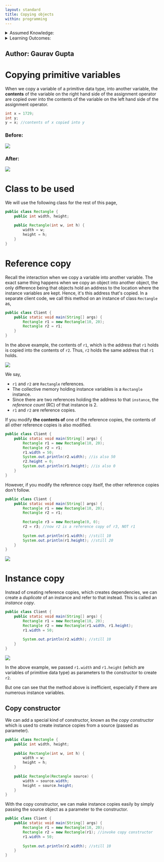 ```yaml
---
layout: standard
title: Copying objects
within: programming
---
```


<details class="prereq" markdown="1"><summary>Assumed Knowledge:</summary>

  * [Reference Semantics](./reference_semantics.html)
  * [Classes as Types](./classes_types.html)

</details>

<details class="outcomes" markdown="1"><summary>Learning Outcomes:</summary>

  * Define reference and instance copy.
  * Identify a reference copy.
  * Differentiate an instance copy from a reference copy.
  * Be able to execute both types of object copying.
  
</details>

## Author: Gaurav Gupta

# Copying primitive variables

When we copy a variable of a primitive data type, into another variable, the **contents** of the variable on the right hand side of the assignment operator are copied over into the contents of the variable on the left hand side of the assignment operator.

```java
int x = 1729;
int y;
y = x; //contents of x copied into y
```

### Before:
[![](https://mermaid.ink/img/eyJjb2RlIjoiZ3JhcGggVERcbiAgQVt4PTE3MjldXG4gIEJbeT0wXVxuIiwibWVybWFpZCI6eyJ0aGVtZSI6ImRlZmF1bHQifSwidXBkYXRlRWRpdG9yIjpmYWxzZX0)](https://mermaid-js.github.io/mermaid-live-editor/#/edit/eyJjb2RlIjoiZ3JhcGggVERcbiAgQVt4PTE3MjldXG4gIEJbeT0wXVxuIiwibWVybWFpZCI6eyJ0aGVtZSI6ImRlZmF1bHQifSwidXBkYXRlRWRpdG9yIjpmYWxzZX0)

### After:
[![](https://mermaid.ink/img/eyJjb2RlIjoiZ3JhcGggVERcbiAgQVt4PTE3MjldXG4gIEJbeT0xNzI5XVxuIiwibWVybWFpZCI6eyJ0aGVtZSI6ImRlZmF1bHQifSwidXBkYXRlRWRpdG9yIjpmYWxzZX0)](https://mermaid-js.github.io/mermaid-live-editor/#/edit/eyJjb2RlIjoiZ3JhcGggVERcbiAgQVt4PTE3MjldXG4gIEJbeT0xNzI5XVxuIiwibWVybWFpZCI6eyJ0aGVtZSI6ImRlZmF1bHQifSwidXBkYXRlRWRpdG9yIjpmYWxzZX0)

# Class to be used

We will use the following class for the rest of this page,

```java
public class Rectangle {
	public int width, height;
	
	public Rectangle(int w, int h) { 
		width = w;
		height = h;
	}
}
```

# Reference copy

Recall the interaction when we copy a variable into another variable. The exact same thing happens when we copy an object into another object, the only difference being that objects hold an address to the location where the instance variables are kept. Hence, it's this address that's copied. 
In a separate client code, we call this method on an instance of class `Rectangle` as,

```java
public class Client {
	public static void main(String[] args) {
		Rectangle r1 = new Rectangle(10, 20);
		Rectangle r2 = r1;
	}
}
```

In the above example, the contents of `r1`, which is the address that `r1` holds is copied into the contents of `r2`. Thus, `r2` holds the same address that `r1` holds. 

![](./fig/03-classes-and-objects/referenceCopy.png)

We say,

- `r1` and `r2` are `Rectangle` references.
- The collective memory holding instance variables is a `Rectangle` instance.
- Since there are two references holding the address to that `instance`, the *reference count* (RC) of that instance is 2.
- `r1` and `r2` are reference copies.


If you modify **the contents of** one of the reference copies, the contents of all other reference copies is also modified.

```java
public class Client {
	public static void main(String[] args) {
		Rectangle r1 = new Rectangle(10, 20);
		Rectangle r2 = r1;
		r1.width = 50;
		System.out.println(r2.width); //is also 50
		r2.height = 0;
		System.out.println(r1.height); //is also 0
	}
}
```

However, if you modify the reference copy itself, the other reference copies don't follow.

```java
public class Client {
	public static void main(String[] args) {
		Rectangle r1 = new Rectangle(10, 20);
		Rectangle r2 = r1;
		
		Rectangle r3 = new Rectangle(0, 0);
		r2 = r3; //now r2 is a reference copy of r3, NOT r1
		
		System.out.println(r1.width); //still 10
		System.out.println(r1.height); //still 20
	}
}
```

![](./fig/03-classes-and-objects/referenceCopy2.png)


# Instance copy

Instead of creating reference copies, which creates dependencies, we can create a *duplicate* of an instance and refer to that instead. This is called an *instance copy*.

```java
public class Client {
	public static void main(String[] args) {
		Rectangle r1 = new Rectangle(10, 20);
		Rectangle r2 = new Rectangle(r1.width, r1.height);		
		r1.width = 50;
		
		System.out.println(r2.width); //still 10
	}
}
```

![](./fig/03-classes-and-objects/instanceCopy.png)


In the above example, we passed `r1.width` and `r1.height` (which are variables of primitive data type) as parameters to the constructor to create `r2`.

But one can see that the method above is inefficient, especially if there are numerous instance variables.

## Copy constructor

We can add a special kind of constructor, known as the *copy constructor* which is used to create instance copies from a source (passed as parameter).

```java
public class Rectangle {
	public int width, height;
	
	public Rectangle(int w, int h) { 
		width = w;
		height = h;
	}
	
	public Rectangle(Rectangle source) {
		width = source.width;
		height = source.height;
	}
}
```

With the copy constructor, we can make instance copies easily by simply passing the source object as a parameter to the constructor.

```java
public class Client {
	public static void main(String[] args) {
		Rectangle r1 = new Rectangle(10, 20);
		Rectangle r2 = new Rectangle(r1); //invoke copy constructor		
		r1.width = 50;
		
		System.out.println(r2.width); //still 10
	}
}
```
